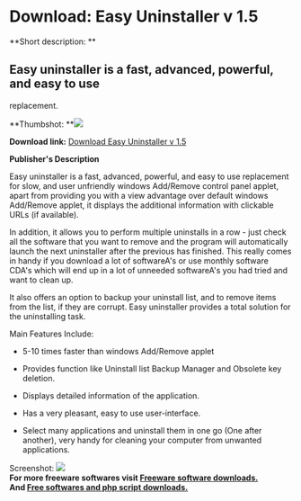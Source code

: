# Download: Easy Uninstaller v 1.5

**Short description: **

## Easy uninstaller is a fast, advanced, powerful, and easy to use
replacement.

  
**Thumbshot: **![](http://www.freewarefiles.com/screenshot/snap_easy_un_md.gif)   
  
**Download link:** [Download Easy Uninstaller v 1.5](http://freesoftwares.boysofts.com/Easy-Uninstaller-V_program_15034.html)  
  

**Publisher's Description**  
  

Easy uninstaller is a fast, advanced, powerful, and easy to use replacement
for slow, and user unfriendly windows Add/Remove control panel applet, apart
from providing you with a view advantage over default windows Add/Remove
applet, it displays the additional information with clickable URLs (if
available).

In addition, it allows you to perform multiple uninstalls in a row - just
check all the software that you want to remove and the program will
automatically launch the next uninstaller after the previous has finished.
This really comes in handy if you download a lot of softwareA's or use monthly
software CDA's which will end up in a lot of unneeded softwareA's you had
tried and want to clean up.

It also offers an option to backup your uninstall list, and to remove items
from the list, if they are corrupt. Easy uninstaller provides a total solution
for the uninstalling task.

Main Features Include:

  * 5-10 times faster than windows Add/Remove applet  

  * Provides function like Uninstall list Backup Manager and Obsolete key deletion.  

  * Displays detailed information of the application.  

  * Has a very pleasant, easy to use user-interface. 
  * Select many applications and uninstall them in one go (One after another), very handy for cleaning your computer from unwanted applications. 

  
  
Screenshot: ![](http://www.freewarefiles.com/screenshot/snap_easy_un.gif)  
**For more freeware softwares visit [Freeware software downloads.](http://freesoftwares.boysofts.com/)**   
**And [Free softwares and php script downloads.](http://www.boysofts.com/)**

